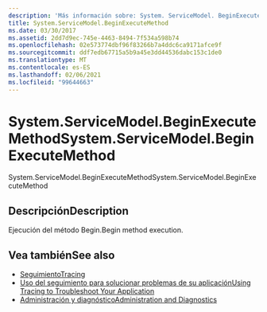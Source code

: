 ```yaml
---
description: 'Más información sobre: System. ServiceModel. BeginExecuteMethod'
title: System.ServiceModel.BeginExecuteMethod
ms.date: 03/30/2017
ms.assetid: 2dd7d9ec-745e-4463-8494-7f534a598b74
ms.openlocfilehash: 02e573774dbf96f83266b7a4ddc6ca9171afce9f
ms.sourcegitcommit: ddf7edb67715a5b9a45e3dd44536dabc153c1de0
ms.translationtype: MT
ms.contentlocale: es-ES
ms.lasthandoff: 02/06/2021
ms.locfileid: "99644663"
---
```

# <a name="systemservicemodelbeginexecutemethod"></a><span data-ttu-id="a64da-103">System.ServiceModel.BeginExecuteMethod</span><span class="sxs-lookup"><span data-stu-id="a64da-103">System.ServiceModel.BeginExecuteMethod</span></span>

<span data-ttu-id="a64da-104">System.ServiceModel.BeginExecuteMethod</span><span class="sxs-lookup"><span data-stu-id="a64da-104">System.ServiceModel.BeginExecuteMethod</span></span>  
  
## <a name="description"></a><span data-ttu-id="a64da-105">Descripción</span><span class="sxs-lookup"><span data-stu-id="a64da-105">Description</span></span>  

 <span data-ttu-id="a64da-106">Ejecución del método Begin.</span><span class="sxs-lookup"><span data-stu-id="a64da-106">Begin method execution.</span></span>  
  
## <a name="see-also"></a><span data-ttu-id="a64da-107">Vea también</span><span class="sxs-lookup"><span data-stu-id="a64da-107">See also</span></span>

- [<span data-ttu-id="a64da-108">Seguimiento</span><span class="sxs-lookup"><span data-stu-id="a64da-108">Tracing</span></span>](index.md)
- [<span data-ttu-id="a64da-109">Uso del seguimiento para solucionar problemas de su aplicación</span><span class="sxs-lookup"><span data-stu-id="a64da-109">Using Tracing to Troubleshoot Your Application</span></span>](using-tracing-to-troubleshoot-your-application.md)
- [<span data-ttu-id="a64da-110">Administración y diagnóstico</span><span class="sxs-lookup"><span data-stu-id="a64da-110">Administration and Diagnostics</span></span>](../index.md)
